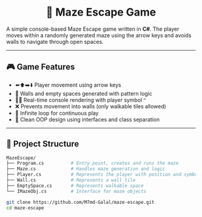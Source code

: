 <div align="center">

# 🧩 Maze Escape Game

</div>

A simple console-based Maze Escape game written in **C#**. The player moves within a randomly generated maze using the arrow keys and avoids walls to navigate through open spaces.

---

## 🎮 Game Features

- ⬅️⬆️➡️⬇️ Player movement using arrow keys  
- 🧱 Walls and empty spaces generated with pattern logic  
- 🧑‍🚀 Real-time console rendering with player symbol `^`  
- ❌ Prevents movement into walls (only walkable tiles allowed)  
- 🔁 Infinite loop for continuous play  
- 🧠 Clean OOP design using interfaces and class separation

---

## 🧠 Project Structure

```bash
MazeEscape/
├── Program.cs          # Entry point, creates and runs the maze
├── Maze.cs             # Handles maze generation and logic
├── Player.cs           # Represents the player with position and symbol
├── Wall.cs             # Represents a wall tile
├── EmptySpace.cs       # Represents walkable space
└── IMazeObj.cs         # Interface for maze objects
```
```bash
git clone https://github.com/M7md-Galal/maze-escape.git
cd maze-escape
```
